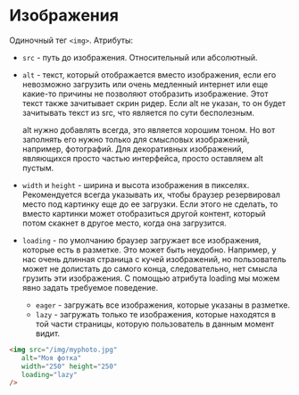 # Изображения

Одиночный тег `<img>`. Атрибуты:

* `src` - путь до изображения. Относительный или абсолютный.

* `alt` - текст, который отображается вместо изображения, если его невозможно загрузить или очень медленный интернет или еще какие-то причины не позволяют отобразить изображение. Этот текст также зачитывает скрин ридер. Если alt не указан, то он будет зачитывать текст из src, что является по сути бесполезным.

  alt нужно добавлять всегда, это является хорошим тоном. Но вот заполнять его нужно только для смысловых изображений, например, фотографий. Для декоративных изображений, являющихся просто частью интерфейса, просто оставляем alt пустым.

* `width` и `height` - ширина и высота изображения в пикселях. Рекомендуется всегда указывать их, чтобы браузер резервировал место под картинку еще до ее загрузки. Если этого не сделать, то вместо картинки может отобразиться другой контент, который потом скакнет в другое место, когда она загрузится.

* `loading` - по умолчанию браузер загружает все изображения, которые есть в разметке. Это может быть неудобно. Например, у нас очень длинная страница с кучей изображений, но пользователь может не долистать до самого конца, следовательно, нет смысла грузить эти изображения. С помощью атрибута loading мы можем явно задать требуемое поведение.

  * `eager` - загружать все изображения, которые указаны в разметке.
  * `lazy` - загружать только те изображения, которые находятся в той части страницы, которую пользователь в данным момент видит.

```html
<img src="/img/myphoto.jpg"
   alt="Моя фотка"
   width="250" height="250"
   loading="lazy"
/>
```

